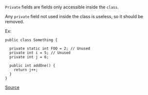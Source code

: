 `Private` fields are fields only accessible inside the `class`.

Any `private` field not used inside the class is useless, so it should be removed.

Ex:

```
public class Something {

  private static int FOO = 2; // Unused
  private int i = 5; // Unused
  private int j = 6;

  public int addOne() {
    return j++;
  }
}
```

[Source](http://pmd.sourceforge.net/pmd-5.3.2/pmd-java/rules/java/unusedcode.html#UnusedPrivateField)
